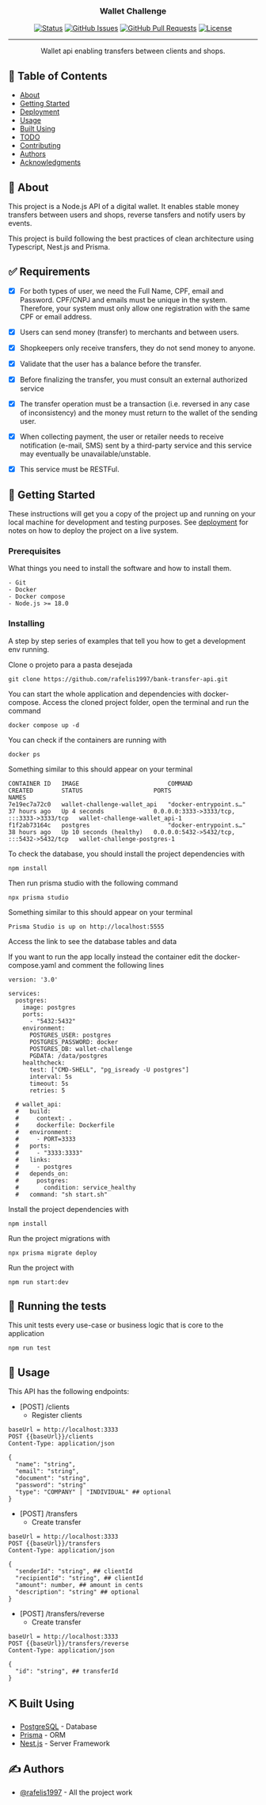 <!-- <p align="center">
  <a href="" rel="noopener">
 <img width=200px height=200px src="https://i.imgur.com/6wj0hh6.jpg" alt="Project logo"></a>
</p> -->

<h3 align="center">Wallet Challenge</h3>

<div align="center">

[![Status](https://img.shields.io/badge/status-active-success.svg)]()
[![GitHub Issues](https://img.shields.io/github/issues/rafelis1997/bank-transfer-api)](https://github.com/rafelis1997/bank-transfer-api/issues)
[![GitHub Pull Requests](https://img.shields.io/github/issues-pr/rafelis1997/bank-transfer-api)](https://github.com/bank-transfer-api/pulls)
[![License](https://img.shields.io/badge/license-MIT-blue.svg)](/LICENSE)

</div>

---

<p align="center"> Wallet api enabling transfers between clients and shops.
    <br> 
</p>

## 📝 Table of Contents

- [About](#about)
- [Getting Started](#getting_started)
- [Deployment](#deployment)
- [Usage](#usage)
- [Built Using](#built_using)
- [TODO](../TODO.md)
- [Contributing](../CONTRIBUTING.md)
- [Authors](#authors)
- [Acknowledgments](#acknowledgement)

## 🧐 About <a name = "about"></a>

This project is a Node.js API of a digital wallet. It enables stable money transfers between users and shops, reverse tansfers and notify users by events.

This project is build following the best practices of clean architecture using Typescript, Nest.js and Prisma.

## ✅ Requirements <a name = "about"></a>

- [x] For both types of user, we need the Full Name, CPF, email and Password. CPF/CNPJ and emails must be unique in the system. Therefore, your system must only allow one registration with the same CPF or email address.

- [x] Users can send money (transfer) to merchants and between users.

- [x] Shopkeepers only receive transfers, they do not send money to anyone.

- [x] Validate that the user has a balance before the transfer.

- [x] Before finalizing the transfer, you must consult an external authorized service

- [x] The transfer operation must be a transaction (i.e. reversed in any case of inconsistency) and the money must return to the wallet of the sending user.

- [x] When collecting payment, the user or retailer needs to receive notification (e-mail, SMS) sent by a third-party service and this service may eventually be unavailable/unstable.

- [x] This service must be RESTFul.

## 🏁 Getting Started <a name = "getting_started"></a>

These instructions will get you a copy of the project up and running on your local machine for development and testing purposes. See [deployment](#deployment) for notes on how to deploy the project on a live system.

### Prerequisites

What things you need to install the software and how to install them.

```
- Git
- Docker
- Docker compose
- Node.js >= 18.0
```

### Installing

A step by step series of examples that tell you how to get a development env running.

Clone o projeto para a pasta desejada

```
git clone https://github.com/rafelis1997/bank-transfer-api.git
```

You can start the whole application and dependencies with docker-compose. Access the cloned project folder, open the terminal and run the command 

```
docker compose up -d
```

You can check if the containers are running with

```
docker ps
```

Something similar to this should appear on your terminal

```
CONTAINER ID   IMAGE                         COMMAND                  CREATED        STATUS                    PORTS                                       NAMES
7e19ec7a72c0   wallet-challenge-wallet_api   "docker-entrypoint.s…"   37 hours ago   Up 4 seconds              0.0.0.0:3333->3333/tcp, :::3333->3333/tcp   wallet-challenge-wallet_api-1
f1f2ab73164c   postgres                      "docker-entrypoint.s…"   38 hours ago   Up 10 seconds (healthy)   0.0.0.0:5432->5432/tcp, :::5432->5432/tcp   wallet-challenge-postgres-1
```

To check the database, you should install the project dependencies with

```
npm install
```

Then run prisma studio with the following command

```
npx prisma studio
```

Something similar to this should appear on your terminal

```
Prisma Studio is up on http://localhost:5555
```

Access the link to see the database tables and data

If you want to run the app locally instead the container edit the docker-compose.yaml and comment the following lines

```
version: '3.0'

services:
  postgres:
    image: postgres
    ports:
      - "5432:5432"
    environment:
      POSTGRES_USER: postgres
      POSTGRES_PASSWORD: docker
      POSTGRES_DB: wallet-challenge
      PGDATA: /data/postgres
    healthcheck:
      test: ["CMD-SHELL", "pg_isready -U postgres"]
      interval: 5s
      timeout: 5s
      retries: 5

  # wallet_api:
  #   build:
  #     context: .
  #     dockerfile: Dockerfile
  #   environment:
  #     - PORT=3333
  #   ports:
  #     - "3333:3333"
  #   links:
  #     - postgres
  #   depends_on:
  #     postgres:
  #       condition: service_healthy
  #   command: "sh start.sh"
```

Install the project dependencies with

```
npm install
```

Run the project migrations with

```
npx prisma migrate deploy
```

Run the project with 

```
npm run start:dev
```

## 🔧 Running the tests <a name = "tests"></a>

This unit tests every use-case or business logic that is core to the application 

```
npm run test
```

## 🎈 Usage <a name="usage"></a>

This API has the following endpoints:

- [POST] /clients
  - Register clients

```
baseUrl = http://localhost:3333
POST {{baseUrl}}/clients
Content-Type: application/json

{
  "name": "string",
  "email": "string",
  "document": "string",
  "password": "string"
  "type": "COMPANY" | "INDIVIDUAL" ## optional
}
```

- [POST] /transfers
  - Create transfer

```
baseUrl = http://localhost:3333
POST {{baseUrl}}/transfers
Content-Type: application/json

{
  "senderId": "string", ## clientId
  "recipientId": "string", ## clientId
  "amount": number, ## amount in cents
  "description": "string" ## optional
}
```

- [POST] /transfers/reverse
  - Create transfer

```
baseUrl = http://localhost:3333
POST {{baseUrl}}/transfers/reverse
Content-Type: application/json

{
  "id": "string", ## transferId
}
```

## ⛏️ Built Using <a name = "built_using"></a>

- [PostgreSQL](https://www.postgresql.org/) - Database
- [Prisma](https://www.prisma.io/) - ORM
- [Nest.js](https://docs.nestjs.com/) - Server Framework

## ✍️ Authors <a name = "authors"></a>

- [@rafelis1997](https://github.com/rafelis1997) - All the project work
